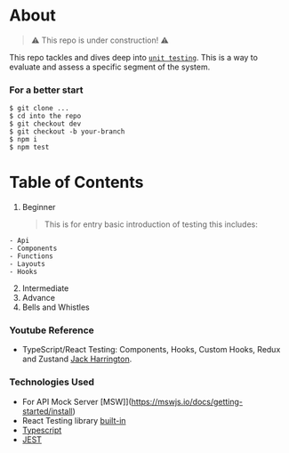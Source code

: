 # About

> ⚠️ This repo is under construction! ⚠️

This repo tackles and dives deep into [`unit testing`](https://www.techtarget.com/searchsoftwarequality/definition/unit-testing#:~:text=Unit%20testing%20is%20a%20software,developers%20and%20sometimes%20QA%20staff).
This is a way to evaluate and assess a specific segment of the system.

### For a better start

```
$ git clone ...
$ cd into the repo
$ git checkout dev
$ git checkout -b your-branch
$ npm i
$ npm test
```

# Table of Contents

1. Beginner
   > This is for entry basic introduction of testing this includes:

```
- Api
- Components
- Functions
- Layouts
- Hooks
```

2. Intermediate
3. Advance
4. Bells and Whistles

### Youtube Reference

- TypeScript/React Testing: Components, Hooks, Custom Hooks, Redux and Zustand
  [Jack Harrington](https://www.youtube.com/watch?v=bvdHVxqjv80&t=708s).

### Technologies Used

- For API Mock Server [MSW]](https://mswjs.io/docs/getting-started/install)
- React Testing library [built-in](https://facebook.github.io/create-react-app/docs/running-tests)
- [Typescript](https://www.typescriptlang.org/docs/handbook/react.html)
- [JEST](https://jestjs.io/docs/getting-started)

<!-- ### What have been tested:

- Api
- Components
- Functions
- Layouts
- Hooks -->

```

```
